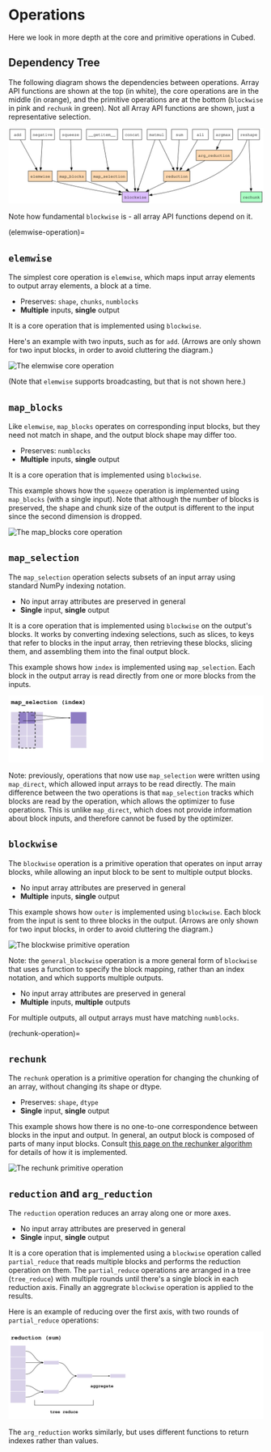 # Operations

Here we look in more depth at the core and primitive operations in Cubed.

## Dependency Tree

The following diagram shows the dependencies between operations. Array API functions are shown at the top (in white), the core operations are in the middle (in orange), and the primitive operations are at the bottom (`blockwise` in pink and `rechunk` in green). Not all Array API functions are shown, just a representative selection.

![Operations dependency tree](images/ops.dot.svg)

Note how fundamental `blockwise` is - all array API functions depend on it.

(elemwise-operation)=
## `elemwise`

The simplest core operation is `elemwise`, which maps input array elements to output array elements, a block at a time.

* Preserves: `shape`, `chunks`, `numblocks`
* __Multiple__ inputs, __single__ output

It is a core operation that is implemented using `blockwise`.

Here's an example with two inputs, such as for `add`. (Arrows are only shown for two input blocks, in order to avoid cluttering the diagram.)

![The elemwise core operation](images/elemwise.svg)

(Note that `elemwise` supports broadcasting, but that is not shown here.)

## `map_blocks`

Like `elemwise`, `map_blocks` operates on corresponding input blocks, but they need not match in shape, and the output block shape may differ too.

* Preserves: `numblocks`
* __Multiple__ inputs, __single__ output

It is a core operation that is implemented using `blockwise`.

This example shows how the `squeeze` operation is implemented using `map_blocks` (with a single input). Note that although the number of blocks is preserved, the shape and chunk size of the output is different to the input since the second dimension is dropped.

![The map_blocks core operation](images/map_blocks.svg)

## `map_selection`

The `map_selection` operation selects subsets of an input array using standard NumPy indexing notation.

* No input array attributes are preserved in general
* __Single__ input, __single__ output

It is a core operation that is implemented using `blockwise` on the output's blocks. It works by converting indexing selections, such as slices, to keys that refer to blocks in the input array, then retrieving these blocks, slicing them, and assembling them into the final output block.

This example shows how `index` is implemented using `map_selection`. Each block in the output array is read directly from one or more blocks from the inputs.

![The map_selection core operation](images/map_selection.svg)

Note: previously, operations that now use `map_selection` were written using `map_direct`, which allowed input arrays to be read directly. The main difference between the two operations is that `map_selection` tracks which blocks are read by the operation, which allows the optimizer to fuse operations. This is unlike `map_direct`, which does not provide information about block inputs, and therefore cannot be fused by the optimizer.

## `blockwise`

The `blockwise` operation is a primitive operation that operates on input array blocks, while allowing an input block to be sent to multiple output blocks.

* No input array attributes are preserved in general
* __Multiple__ inputs, __single__ output

This example shows how `outer` is implemented using `blockwise`. Each block from the input is sent to three blocks in the output. (Arrows are only shown for two input blocks, in order to avoid cluttering the diagram.)

![The blockwise primitive operation](images/blockwise.svg)

Note: the `general_blockwise` operation is a more general form of `blockwise` that uses a function to specify the block mapping, rather than an index notation, and which supports multiple outputs.

* No input array attributes are preserved in general
* __Multiple__ inputs, __multiple__ outputs

For multiple outputs, all output arrays must have matching `numblocks`.

(rechunk-operation)=
## `rechunk`

The `rechunk` operation is a primitive operation for changing the chunking of an array, without changing its shape or dtype.

* Preserves: `shape`, `dtype`
* __Single__ input, __single__ output

This example shows how there is no one-to-one correspondence between blocks in the input and output. In general, an output block is composed of parts of many input blocks. Consult [this page on the rechunker algorithm](https://rechunker.readthedocs.io/en/latest/algorithm.html) for details of how it is implemented.

![The rechunk primitive operation](images/rechunk.svg)

## `reduction` and `arg_reduction`

The `reduction` operation reduces an array along one or more axes.

* No input array attributes are preserved in general
* __Single__ input, __single__ output

It is a core operation that is implemented using a `blockwise` operation called `partial_reduce` that reads multiple blocks and performs the reduction operation on them.
The `partial_reduce` operations are arranged in a tree (`tree_reduce`) with multiple rounds until there's a single block in each reduction axis. Finally an aggregrate `blockwise` operation is applied to the results.

Here is an example of reducing over the first axis, with two rounds of `partial_reduce` operations:

![The reduction core operation](images/reduction_new.svg)

The `arg_reduction` works similarly, but uses different functions to return indexes rather than values.
